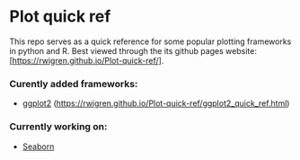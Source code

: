 # Plot quick ref

This repo serves as a quick reference for some popular plotting frameworks in python and R. Best viewed through the its github pages website: [https://rwigren.github.io/Plot-quick-ref/]. 

### Curently added frameworks:
* [ggplot2](https://ggplot2.tidyverse.org/)  (https://rwigren.github.io/Plot-quick-ref/ggplot2_quick_ref.html)


### Currently working on:
* [Seaborn](https://seaborn.pydata.org/)
